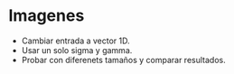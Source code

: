 # Imagenes  
- Cambiar entrada a vector 1D.  
- Usar un solo sigma y gamma.  
- Probar con diferenets tamaños y comparar resultados.
